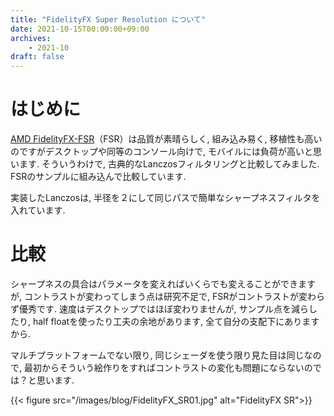 ```yaml
---
title: "FidelityFX Super Resolution について"
date: 2021-10-15T00:00:00+09:00
archives:
    - 2021-10
draft: false
---
```

# はじめに
[AMD FidelityFX-FSR](https://github.com/GPUOpen-Effects/FidelityFX-FSR)（FSR）は品質が素晴らしく, 組み込み易く, 移植性も高いのですがデスクトップや同等のコンソール向けで, モバイルには負荷が高いと思います.
そういうわけで, 古典的なLanczosフィルタリングと比較してみました. FSRのサンプルに組み込んで比較しています.

実装したLanczosは, 半径を２にして同じパスで簡単なシャープネスフィルタを入れています.

# 比較
シャープネスの具合はパラメータを変えればいくらでも変えることができますが, コントラストが変わってしまう点は研究不足で, FSRがコントラストが変わらず優秀です.
速度はデスクトップではほぼ変わりませんが, サンプル点を減らしたり, half floatを使ったり工夫の余地があります, 全て自分の支配下にありますから.

マルチプラットフォームでない限り, 同じシェーダを使う限り見た目は同じなので, 最初からそういう絵作りをすればコントラストの変化も問題にならないのでは？と思います.

{{< figure src="/images/blog/FidelityFX_SR01.jpg" alt="FidelityFX SR">}}

